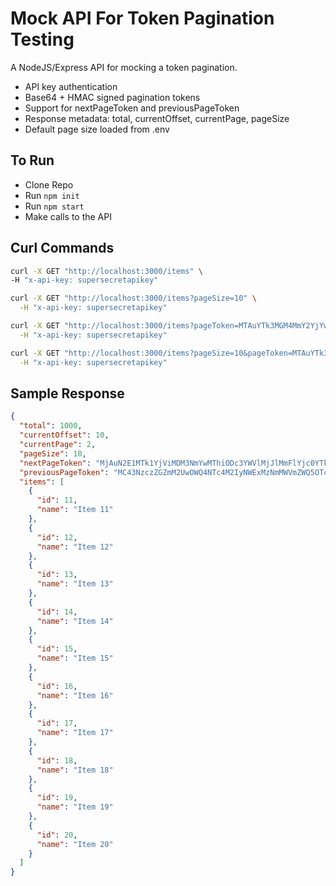 # Mock API For Token Pagination Testing

A NodeJS/Express API for mocking a token pagination.

* API key authentication
* Base64 + HMAC signed pagination tokens
* Support for nextPageToken and previousPageToken
* Response metadata: total, currentOffset, currentPage, pageSize
* Default page size loaded from .env

## To Run

* Clone Repo
* Run `npm init`
* Run `npm start`
* Make calls to the API

## Curl Commands

```bash
curl -X GET "http://localhost:3000/items" \
-H "x-api-key: supersecretapikey"
```

```bash
curl -X GET "http://localhost:3000/items?pageSize=10" \
  -H "x-api-key: supersecretapikey"
```

```bash
curl -X GET "http://localhost:3000/items?pageToken=MTAuYTk3MGM4MmY2YjYwYmQzOGY1MzdiZWYwMjU5ODA0ZTFkZDE5NzhjMDRhY2EyMWYzYzRiNzY5ZWU4NDgzZTQ3Zg==" \
  -H "x-api-key: supersecretapikey"
```

```bash
curl -X GET "http://localhost:3000/items?pageSize=10&pageToken=MTAuYTk3MGM4MmY2YjYwYmQzOGY1MzdiZWYwMjU5ODA0ZTFkZDE5NzhjMDRhY2EyMWYzYzRiNzY5ZWU4NDgzZTQ3Zg==" \
  -H "x-api-key: supersecretapikey"
```

## Sample Response

```json
{
  "total": 1000,
  "currentOffset": 10,
  "currentPage": 2,
  "pageSize": 10,
  "nextPageToken": "MjAuN2E1MTk1YjViMDM3NmYwMThiODc3YWVlMjJlMmFlYjc0YTk2ZGQzNGIzMzJkMjEyMDdjNzc5NjY3ZTMyYmJjNQ==",
  "previousPageToken": "MC43NzczZGZmM2UwOWQ4NTc4M2IyNWExMzNmMWVmZWQ5OTc3NDUwYmM0ZjYwNzdlYTQ5MjQ4ZjhjOTc2ZTBiZjAy",
  "items": [
    {
      "id": 11,
      "name": "Item 11"
    },
    {
      "id": 12,
      "name": "Item 12"
    },
    {
      "id": 13,
      "name": "Item 13"
    },
    {
      "id": 14,
      "name": "Item 14"
    },
    {
      "id": 15,
      "name": "Item 15"
    },
    {
      "id": 16,
      "name": "Item 16"
    },
    {
      "id": 17,
      "name": "Item 17"
    },
    {
      "id": 18,
      "name": "Item 18"
    },
    {
      "id": 19,
      "name": "Item 19"
    },
    {
      "id": 20,
      "name": "Item 20"
    }
  ]
}
```